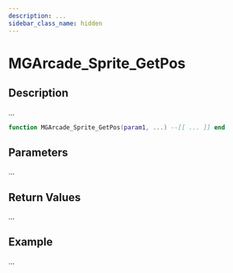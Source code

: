 ```yaml
---
description: ...
sidebar_class_name: hidden
---
```


# MGArcade_Sprite_GetPos

## Description

...

```lua
function MGArcade_Sprite_GetPos(param1, ...) --[[ ... ]] end
```

## Parameters

...

## Return Values

...

## Example

...

